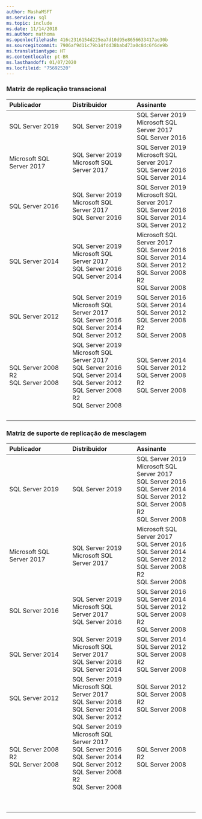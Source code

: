 ```yaml
---
author: MashaMSFT
ms.service: sql
ms.topic: include
ms.date: 11/14/2018
ms.author: mathoma
ms.openlocfilehash: 416c2316154d225ea7d10d95e8656633417ae30b
ms.sourcegitcommit: 7906af9d11c79b14fdd38babd73a0c8dc6f6de9b
ms.translationtype: HT
ms.contentlocale: pt-BR
ms.lasthandoff: 01/07/2020
ms.locfileid: "75692520"
---
```

### <a name="transactional-replication-matrix"></a>Matriz de replicação transacional 

| **Publicador**   | **Distribuidor** | **Assinante** |
| :------------   | :-------------- | :------------- |
| SQL Server 2019 | SQL Server 2019 | SQL Server 2019 <br/> Microsoft SQL Server 2017 <br/> SQL Server 2016 <br/>  |
| Microsoft SQL Server 2017 | SQL Server 2019 <br/>Microsoft SQL Server 2017 | SQL Server 2019 <br/> Microsoft SQL Server 2017 <br/> SQL Server 2016 <br/> SQL Server 2014 |
| SQL Server 2016 | SQL Server 2019 <br/>Microsoft SQL Server 2017 <br/> SQL Server 2016 | SQL Server 2019 <br/> Microsoft SQL Server 2017 <br/>SQL Server 2016 <br/> SQL Server 2014 <br/> SQL Server 2012 |
| SQL Server 2014 | SQL Server 2019 <br/> Microsoft SQL Server 2017 <br/> SQL Server 2016 <br/> SQL Server 2014 <br/>| Microsoft SQL Server 2017 <br/> SQL Server 2016 <br/> SQL Server 2014 <br/> SQL Server 2012 <br/> SQL Server 2008 R2 <br/> SQL Server 2008 |
| SQL Server 2012 | SQL Server 2019 <br/> Microsoft SQL Server 2017 <br/> SQL Server 2016 <br/> SQL Server 2014 <br/>SQL Server 2012 <br/> | SQL Server 2016 <br/> SQL Server 2014 <br/> SQL Server 2012 <br/> SQL Server 2008 R2 <br/> SQL Server 2008 | 
| SQL Server 2008 R2 <br/> SQL Server 2008 | SQL Server 2019 <br/> Microsoft SQL Server 2017 <br/> SQL Server 2016 <br/> SQL Server 2014 <br/>SQL Server 2012 <br/> SQL Server 2008 R2 <br/> SQL Server 2008 |  SQL Server 2014 <br/> SQL Server 2012 <br/> SQL Server 2008 R2 <br/> SQL Server 2008 <br/>  |
| &nbsp; | &nbsp; | &nbsp; |

### <a name="merge-replication-support-matrix"></a>Matriz de suporte de replicação de mesclagem
| **Publicador**   | **Distribuidor** | **Assinante** |
| :------------   | :-------------- | :------------- |
| SQL Server 2019 | SQL Server 2019 | SQL Server 2019 <br/> Microsoft SQL Server 2017 <br/> SQL Server 2016 <br/> SQL Server 2014 <br/> SQL Server 2012 <br/> SQL Server 2008 R2 <br/> SQL Server 2008 <br/>   |
| Microsoft SQL Server 2017 | SQL Server 2019 <br/>Microsoft SQL Server 2017 | Microsoft SQL Server 2017 <br/> SQL Server 2016 <br/> SQL Server 2014 <br/> SQL Server 2012 <br/> SQL Server 2008 R2 <br/> SQL Server 2008 <br/>  |
| SQL Server 2016 | SQL Server 2019 <br/>Microsoft SQL Server 2017 <br/> SQL Server 2016 |SQL Server 2016 <br/> SQL Server 2014 <br/> SQL Server 2012 <br/> SQL Server 2008 R2 <br/> SQL Server 2008 |
| SQL Server 2014 | SQL Server 2019 <br/> Microsoft SQL Server 2017 <br/> SQL Server 2016 <br/> SQL Server 2014 <br/>| SQL Server 2014 <br/> SQL Server 2012 <br/> SQL Server 2008 R2 <br/> SQL Server 2008 |
| SQL Server 2012 | SQL Server 2019 <br/> Microsoft SQL Server 2017 <br/> SQL Server 2016 <br/> SQL Server 2014 <br/>SQL Server 2012 <br/> |SQL Server 2012 <br/> SQL Server 2008 R2 <br/> SQL Server 2008 | 
| SQL Server 2008 R2 <br/> SQL Server 2008 | SQL Server 2019 <br/> Microsoft SQL Server 2017 <br/> SQL Server 2016 <br/> SQL Server 2014 <br/>SQL Server 2012 <br/> SQL Server 2008 R2 <br/> SQL Server 2008 |  SQL Server 2008 R2 <br/> SQL Server 2008 <br/>  |
| &nbsp; | &nbsp; | &nbsp; |
| &nbsp; | &nbsp; | &nbsp; |
